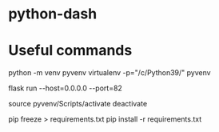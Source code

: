 # python-dash

# Useful commands
python -m venv pyvenv
virtualenv -p="/c/Python39/" pyvenv

flask run --host=0.0.0.0 --port=82

source pyvenv/Scripts/activate
deactivate

pip freeze > requirements.txt
pip install -r requirements.txt